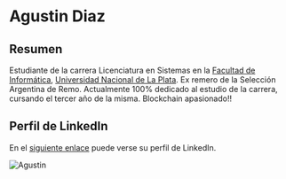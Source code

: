 # Agustin Diaz

## Resumen

Estudiante de la carrera Licenciatura en Sistemas en la [Facultad de Informática](https://www.info.unlp.edu.ar/), [Universidad Nacional de La Plata](http://unlp.edu.ar/).
Ex remero de la Selección Argentina de Remo. Actualmente 100% dedicado al estudio
de la carrera, cursando el tercer año de la misma.
Blockchain apasionado!!

## Perfil de LinkedIn

En el [siguiente enlace](https://www.linkedin.com/in/agustin-diaz-developer/) puede verse su perfil de LinkedIn.

![Agustin](./bici-mdq.jpg)
